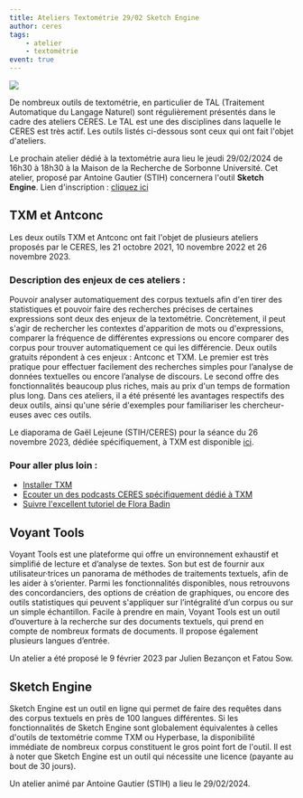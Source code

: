```yaml
---
title: Ateliers Textométrie 29/02 Sketch Engine
author: ceres
tags:
    - atelier 
    - textométrie
event: true
---
```


![](ateliers_textometrie.png)

De nombreux outils de textométrie, en particulier de TAL (Traitement Automatique du Langage Naturel) sont régulièrement présentés dans le cadre des ateliers CERES. Le TAL est une des disciplines dans laquelle le CERES est très actif. Les outils listés ci-dessous sont ceux qui ont fait l'objet d'ateliers.

<aside>

Le prochain atelier dédié à la textométrie aura lieu le jeudi 29/02/2024 de 16h30 à 18h30 à la Maison de la Recherche de Sorbonne Université. Cet atelier, proposé par Antoine Gautier (STIH) concernera l'outil **Sketch Engine**. Lien d'inscription : [cliquez ici](https://framaforms.org/inscription-atelier-sketch-engine-29022024-1704810552)

</aside>

## TXM et Antconc

Les deux outils TXM et Antconc ont fait l'objet de plusieurs ateliers proposés par le CERES, les 21 octobre 2021, 10 novembre 2022 et 26 novembre 2023.

### Description des enjeux de ces ateliers :

Pouvoir analyser automatiquement des corpus textuels afin d'en tirer des statistiques et pouvoir faire des recherches précises de certaines expressions sont deux des enjeux de la textométrie. Concrètement, il peut s'agir de rechercher les contextes d'apparition de mots ou d'expressions, comparer la fréquence de différentes expressions ou encore comparer des corpus pour trouver automatiquement ce qui les différencie. Deux outils gratuits répondent à ces enjeux : Antconc et TXM. Le premier est très pratique pour effectuer facilement des recherches simples pour l’analyse de données textuelles ou encore l’analyse de discours. Le second offre des fonctionnalités beaucoup plus riches, mais au prix d'un temps de formation plus long. Dans ces ateliers, il a été présenté les avantages respectifs des deux outils, ainsi qu'une série d'exemples pour familiariser les chercheur-euses avec ces outils.

<aside>

Le diaporama de Gaël Lejeune (STIH/CERES) pour la séance du 26 novembre 2023, dédiée spécifiquement, à TXM est disponible [ici](./CERES-TXM.pdf).

</aside>

### Pour aller plus loin :
- [Installer TXM](https://txm.gitpages.huma-num.fr/textometrie/)
- [Ecouter un des podcasts CERES spécifiquement dédié à TXM](/../podcasts/2022-10-15_txm/)
- [Suivre l'excellent tutoriel de Flora Badin ](https://www.youtube.com/watch?v=ZGycjQbqqJ0)

## Voyant Tools

Voyant Tools est une plateforme qui offre un environnement exhaustif et simplifié de lecture et d’analyse de textes. Son but est de fournir aux utilisateur·trices un panorama de méthodes de traitements textuels, afin de les aider à s’orienter. Parmi les fonctionnalités disponibles, nous retrouvons des concordanciers, des options de création de graphiques, ou encore des outils statistiques qui peuvent s'appliquer sur l’intégralité d’un corpus ou sur un simple échantillon. Facile à prendre en main, Voyant Tools est un outil d’ouverture à la recherche sur des documents textuels, qui prend en compte de nombreux formats de documents. Il propose également plusieurs langues d’entrée.

Un atelier a été proposé le 9 février 2023 par Julien Bezançon et Fatou Sow.

## Sketch Engine

Sketch Engine est un outil en ligne qui permet de faire des requêtes dans des corpus textuels en près de 100 langues différentes. Si les fonctionnalités de Sketch Engine sont globalement équivalentes à celles d'outils de textométrie comme TXM ou Hyperbase, la disponibilité immédiate de nombreux corpus constituent le gros point fort de l'outil. Il est à noter que Sketch Engine est un outil qui nécessite une licence (payante au bout de 30 jours).

Un atelier animé par Antoine Gautier (STIH) a lieu le 29/02/2024.
